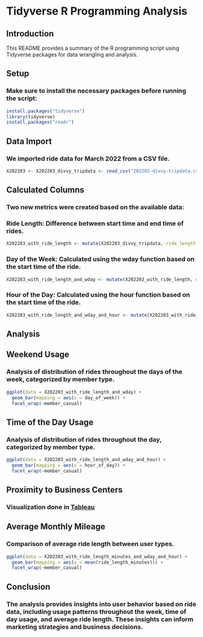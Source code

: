 # Tidyverse R Programming Analysis

## Introduction
This README provides a summary of the R programming script using Tidyverse packages for data wrangling and analysis.

## Setup
### Make sure to install the necessary packages before running the script:
```r
install.packages("tidyverse")
library(tidyverse)
install.packages("readr")
```

## Data Import
### We imported ride data for March 2022 from a CSV file.

```r
X202203 <- X202203_divvy_tripdata <- read_csv("202203-divvy-tripdata.csv")
```

## Calculated Columns
### Two new metrics were created based on the available data:

### Ride Length: Difference between start time and end time of rides.

```r
X202203_with_ride_length <- mutate(X202203_divvy_tripdata, ride_length = ended_at - started_at)
```

### Day of the Week: Calculated using the wday function based on the start time of the ride.

```r
X202203_with_ride_length_and_wday <- mutate(X202203_with_ride_length, day_of_week = wday(started_at))
```
### Hour of the Day: Calculated using the hour function based on the start time of the ride.

```r
X202203_with_ride_length_and_wday_and_hour <- mutate(X202203_with_ride_length_and_wday, hour_of_day = hour(started_at))
```


## Analysis
## Weekend Usage
### Analysis of distribution of rides throughout the days of the week, categorized by member type.

```r
ggplot(data = X202203_with_ride_length_and_wday) +
  geom_bar(mapping = aes(x = day_of_week)) +
  facet_wrap(~member_casual)
```

## Time of the Day Usage
### Analysis of distribution of rides throughout the day, categorized by member type.

```r
ggplot(data = X202203_with_ride_length_and_wday_and_hour) +
  geom_bar(mapping = aes(x = hour_of_day)) +
  facet_wrap(~member_casual)
```

## Proximity to Business Centers
### Visualization done in  [Tableau](https://website-name.com](https://public.tableau.com/app/profile/nika.levidze/viz/CitibikeHeatmap/Dashboard1))


## Average Monthly Mileage
### Comparison of average ride length between user types.

```r
ggplot(data = X202203_with_ride_length_minutes_and_wday_and_hour) +
  geom_bar(mapping = aes(y = mean(ride_length_minutes))) +
  facet_wrap(~member_casual)
```

## Conclusion
### The analysis provides insights into user behavior based on ride data, including usage patterns throughout the week, time of day usage, and average ride length. These insights can inform marketing strategies and business decisions.

